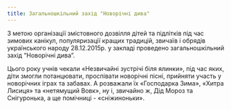 ```yaml
---
title: Загальношкільний захід "Новорічні дива"
---
```


З метою організації змістовного дозвілля дітей та підлітків під час зимових канікул, популяризації кращих традицій, звичаїв і обрядів українського народу 28.12.2015р. у закладі проведено загальношкільний захід “Новорічні дива”.

Цього року учнів чекали «Незвичайні зустрічі біля ялинки», під час яких, діти змогли потанцювати, проспівати новорічні пісні, прийняти участь у новорічних іграх та забавах. А розважали їх «Господарка Зима», «Хитра Лисиця» та «нетямущий Вовк», ну і, звичайно ж, Дід Мороз та Снігуронька, а ще помічниці - «сніжиноньки».

<slideshow id="_/72157662985937182" />

